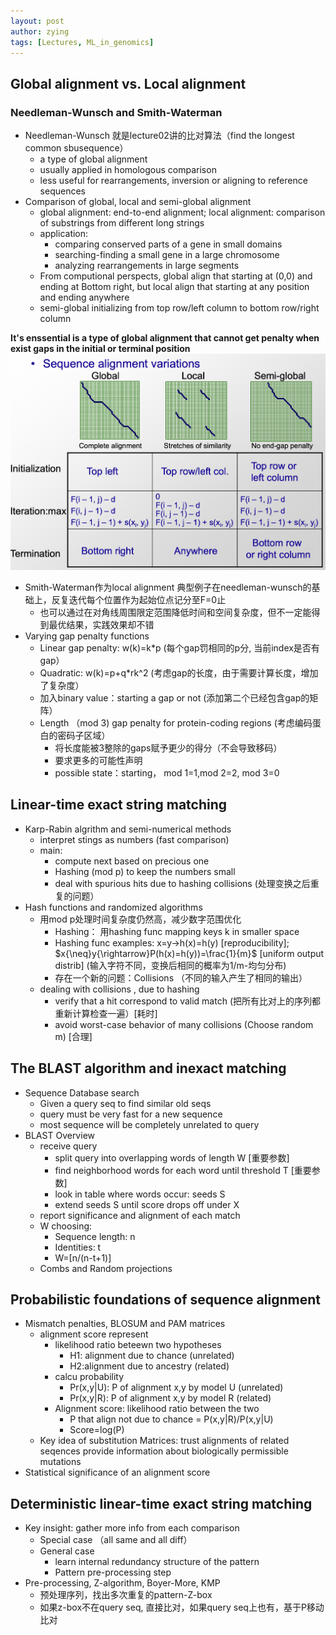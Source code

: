 ```yaml
---
layout: post
author: zying
tags: [Lectures, ML_in_genomics]
---
```


## Global alignment vs. Local alignment
### Needleman-Wunsch and Smith-Waterman

- Needleman-Wunsch 就是lecture02讲的比对算法（find the longest common sbusequence）
   - a type of global alignment
   - usually applied in homologous comparison 
   - less useful for rearrangements, inversion or aligning to reference sequences
- Comparison of global, local and semi-global alignment
   - global alignment: end-to-end alignment; local alignment: comparison of substrings from different long strings
   - application:
      - comparing conserved parts of a gene in small domains
      - searching-finding a small gene in a large chromosome
      - analyzing rearrangements in large segments
   - From computional perspects, global align that starting at (0,0) and ending at Bottom right, but local align that starting at any position and ending anywhere
   - semi-global initializing from top row/left column to bottom row/right column

**It's enssential is a type of global alignment that cannot get penalty when exist gaps in the initial or terminal position**
![image.png](images/image_2.png)

- Smith-Waterman作为local alignment 典型例子在needleman-wunsch的基础上，反复迭代每个位置作为起始位点记分至F=0止
   - 也可以通过在对角线周围限定范围降低时间和空间复杂度，但不一定能得到最优结果，实践效果却不错
- Varying gap penalty functions
   - Linear gap penalty: w(k)=k*p (每个gap罚相同的p分, 当前index是否有gap）
   - Quadratic: w(k)=p+q*rk^2 (考虑gap的长度，由于需要计算长度，增加了复杂度）
   - 加入binary value：starting a gap or not (添加第二个已经包含gap的矩阵）
   - Length （mod 3) gap penalty for protein-coding regions (考虑编码蛋白的密码子区域）
      - 将长度能被3整除的gaps赋予更少的得分（不会导致移码）
      - 要求更多的可能性声明
      - possible state：starting， mod 1=1,mod 2=2, mod 3=0
## Linear-time exact string matching

- Karp-Rabin algrithm and semi-numerical methods
   - interpret stings as numbers (fast comparison)
   - main:
      - compute next based on precious one
      - Hashing (mod p) to keep the numbers small
      - deal with spurious hits due to hashing collisions (处理变换之后重复的问题）
- Hash functions and randomized algorithms
   - 用mod p处理时间复杂度仍然高，减少数字范围优化
      - Hashing： 用hashing func mapping keys k in smaller space
      - Hashing func examples: x=y->h(x)=h(y) [reproducibility]; $x{\neq}y{\rightarrow}P(h(x)=h(y))=\frac{1}{m}$ [uniform output distrib] (输入字符不同，变换后相同的概率为1/m-均匀分布)
      - 存在一个新的问题：Collisions （不同的输入产生了相同的输出）
   - dealing with collisions , due to hashing
      - verify that a hit correspond to valid match (把所有比对上的序列都重新计算检查一遍）[耗时]
      - avoid worst-case behavior of many collisions (Choose random m) [合理] 
## The BLAST algorithm and inexact matching

- Sequence Database search
   - Given a query seq to find similar old seqs
   - query must be very fast for a new sequence
   - most sequence will be completely unrelated to query
- BLAST Overview
   - receive query
      - split query into overlapping words of length W [重要参数]
      - find neighborhood words for each word until threshold T [重要参数]
      - look in table where words occur: seeds S
      - extend seeds S until score drops off under X
   - report significance and alignment of each match
   - W choosing: 
      - Sequence length: n
      - Identities: t
      - W=[n/(n-t+1)]
   - Combs and Random projections
## Probabilistic foundations of sequence alignment

- Mismatch penalties, BLOSUM and PAM matrices
   - alignment score represent
      - likelihood ratio beteewn two hypotheses
         - H1: alignment due to chance (unrelated)
         - H2:alignment due to ancestry (related)
      - calcu probability
         - Pr(x,y\|U): P of alignment x,y by model U (unrelated)
         - Pr(x,y\|R): P of alignment x,y by model R (related)
      - Alignment score: likelihood ratio between the two
         - P that align not due to chance = P(x,y\|R)/P(x,y\|U)
         - Score=log(P)
   - Key idea of substitution Matrices: trust alignments of related seqences provide information about biologically permissible mutations
- Statistical significance of an alignment score
## Deterministic linear-time exact string matching

- Key insight: gather more info from each comparison
   - Special case （all same and all diff）
   - General case
      - learn internal redundancy structure of the pattern
      - Pattern pre-processing step
- Pre-processing, Z-algorithm, Boyer-More, KMP
   - 预处理序列，找出多次重复的pattern-Z-box
   - 如果z-box不在query seq, 直接比对，如果query seq上也有，基于P移动比对
